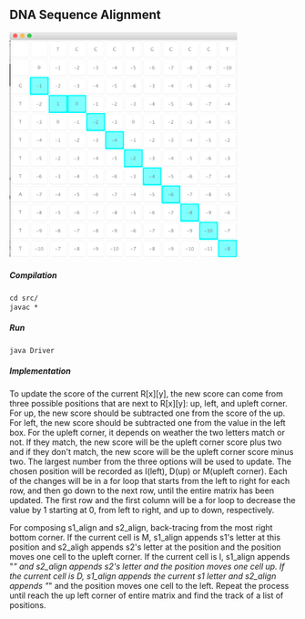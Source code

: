 ## DNA Sequence Alignment

<img src="sequence-alignment-screenshot-1.png" alt="sequence-alignment-screenshot" width="400" />

##### Compilation

```
cd src/
javac *
```

##### Run
```
java Driver
```



##### Implementation

To update the score of the current R[x][y], the new score can come from three possible positions that are next to R[x][y]: up, left, and upleft corner. For up, the new score should be subtracted one from the score of the up. For left, the new score should be subtracted one from the value in the left box. For the upleft corner, it depends on weather the two letters match or not. If they match, the new score will be the upleft corner score plus two  and if they don't match, the new score will be the upleft corner score minus two. The largest number from the three options will be used to update. The chosen position will be recorded as I(left), D(up) or M(upleft corner). Each of the changes will be in a for loop that starts from the left to right for each row, and then go down to the next row, until the entire matrix has been updated. The first row and the first column will be a for loop to decrease the value by 1 starting at 0, from left to right, and up to down, respectively. 


For composing s1_align and s2_align, back-tracing from the most right bottom corner. If the current cell is M, s1_align appends s1's letter at this position and s2_aligh appends s2's letter at the position and the position moves one cell to the upleft corner. If the current cell is I, s1_align appends "_" and s2_align appends s2's letter and the position moves one cell up. If the current cell is D, s1_align appends the current s1 letter and s2_align appends "_" and the position moves one cell to the left. Repeat the process until reach the up left corner of entire matrix and find the track of a list of positions. 

